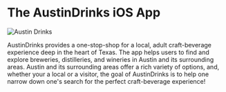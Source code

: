 # The AustinDrinks iOS App

![Austin Drinks](https://user-images.githubusercontent.com/7588505/156605463-e936bf71-8883-49d5-b762-bcf514da86f5.png)

AustinDrinks provides a one-stop-shop for a local, adult craft-beverage experience deep in the heart of Texas. The app helps users to find and explore breweries, distilleries, and 
wineries in Austin and its surrounding areas. Austin and its surrounding areas offer a rich variety of options, and, whether your a local or a visitor, the goal of AustinDrinks is to help one narrow 
down one's search for the perfect craft-beverage experience!
